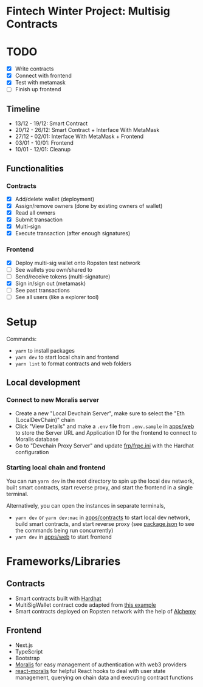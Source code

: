 # Fintech Winter Project: Multisig Contracts

# TODO

- [x] Write contracts
- [x] Connect with frontend
- [x] Test with metamask
- [ ] Finish up frontend

## Timeline

- 13/12 - 19/12: Smart Contract
- 20/12 - 26/12: Smart Contract + Interface With MetaMask
- 27/12 - 02/01: Interface With MetaMask + Frontend
- 03/01 - 10/01: Frontend
- 10/01 - 12/01: Cleanup

## Functionalities

### Contracts

- [x] Add/delete wallet (deployment)
- [x] Assign/remove owners (done by existing owners of wallet)
- [x] Read all owners
- [x] Submit transaction
- [x] Multi-sign
- [x] Execute transaction (after enough signatures)

### Frontend

- [x] Deploy multi-sig wallet onto Ropsten test network
- [ ] See wallets you own/shared to
- [ ] Send/receive tokens (multi-signature)
- [x] Sign in/sign out (metamask)
- [ ] See past transactions
- [ ] See all users (like a explorer tool)

# Setup

Commands:

- `yarn` to install packages
- `yarn dev` to start local chain and frontend
- `yarn lint` to format contracts and web folders

## Local development

### Connect to new Moralis server

- Create a new "Local Devchain Server", make sure to select the "Eth (LocalDevChain)" chain
- Click "View Details" and make a `.env` file from `.env.sample` in [apps/web](apps/web) to store the Server URL and Application ID for the frontend to connect to Moralis database
- Go to "Devchain Proxy Server" and update [frp/frpc.ini](frp/frpc.ini) with the Hardhat configuration

### Starting local chain and frontend

You can run `yarn dev` in the root directory to spin up the local dev network, built smart contracts, start reverse proxy, and start the frontend in a single terminal.

Alternatively, you can open the instances in separate terminals,

- `yarn dev` or `yarn dev:mac` in [apps/contracts](apps/contracts) to start local dev network, build smart contracts, and start reverse proxy (see [package.json](apps/contracts/package.json) to see the commands being run concurrently)
- `yarn dev` in [apps/web](apps/web) to start frontend

# Frameworks/Libraries

## Contracts

- Smart contracts built with [Hardhat](https://hardhat.org)
- MultiSigWallet contract code adapted from [this example](https://solidity-by-example.org/app/multi-sig-wallet/)
- Smart contracts deployed on Ropsten network with the help of [Alchemy](https://www.alchemy.com/)

## Frontend

- Next.js
- TypeScript
- Bootstrap
- [Moralis](https://moralis.io/) for easy management of authentication with web3 providers
- [react-moralis](https://github.com/MoralisWeb3/react-moralis) for helpful React hooks to deal with user state management, querying on chain data and executing contract functions
